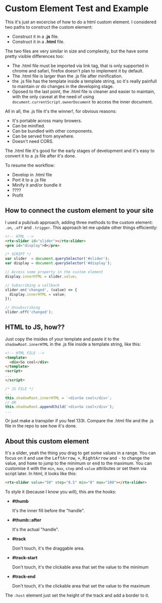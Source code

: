 # Custom Element Test and Example

This it's just an excercise of how to do a html custom element.
I considered two paths to construct the custom element:

- Construct it in a __.js__ file.
- Construct it in a __.html__ file.

The two files are very similar in size and complexity, but the have
some pretty visible differences too:

- The .html file must be imported via link tag, that is only supported in
  chrome and safari, firefox doesn't plan to implement it by default.
- The .html file is larger than the .js file after minification.
- the .js file has the template inside a template string, so it's really
  painfull to maintain or do changes in the developing stage.
- Oposed to the last point, the .html file is cleaner and easier to maintain,
  with the only caveat at the need of using <code>document.currentScript.ownerDocument</code>
  to access the inner document.

All in all, the .js file it's the winner!, for obvious reasons:

- It's portable across many browers.
- Can be minified.
- Can be bundled with other components.
- Can be served from anywhere.
- Doesn't need CORS.

The .html file it's good for the early stages of development and it's easy to convert
it to a .js file after it's done.

To resume the workflow:

- Develop in .html file
- Port it to a .js file
- Minify it and/or bundle it
- ????
- Profit

## How to connect the custom element to your site

I used a pub/sub approach, adding three methods to the custom element:
`.on`, `.off` and `.trigger`.
This approach let me update other things efficiently:
```html
<!-- HTML -->
<rtx-slider id="slider"></rtx-slider>
<pre id="display">0</pre>
```
```javascript
/* SCRIPT */
var slider  = document.querySelector('#slider');
var display = document.querySelector('#display');

// Access some property in the custom element
display.innerHTML = slider.value;

// Subscribing a callback
slider.on('changed', (value) => {
  display.innerHTML = value;
});

// Unsubscribing
slider.off('changed');
```

## HTML to JS, how??

Just copy the insides of your template and paste it to the `shadowRoot.innerHTML` in
the .js file inside a template string, like this:
```html
<!-- HTML FILE -->
<template>
  <div>So cool</div>
</template>
<script>
...
</script>
```
```javascript
/* JS FILE */
...
this.shadowRoot.innerHTML = `<div>So cool</div>`;
// OR
this.shadowRoot.appendChild(`<div>So cool</div>`);
...
```
Or just make a transpiler if you feel 133t. Compare the .html file and the .js file in the repo to see how it's done.

## About this custom element

It's a slider, yeah the thing you drag to get some values in a range. You can focus on it and use the <kbd>LeftArrow</kbd>, <kbd>+</kbd>, <kbd>RightArrow</kbd> and <kbd>-</kbd> to change the value, and <kbd>home</kbd> to jump to the minimum or <kbd>end</kbd> to the maximum.
You can customise it with the `min`, `max`, `step` and `value` attributes or set them via script later. In html, it looks like this:
```html
<rtx-slider value="50" step="0.5" min="0" max="100"></rtx-slider>
```
To style it (because I know you will), this are the hooks:

- __#thumb__

  It's the inner fill before the "handle".

- __#thumb::after__

    It's the actual "handle".

- __#track__

    Don't touch, it's the draggable area.

- __#track-start__

    Don't touch, it's the clickable area that set the value to the minimum

- __#track-end__

    Don't touch, it's the clickable area that set the value to the maximum

The `:host` element just set the height of the track and add a border to it.